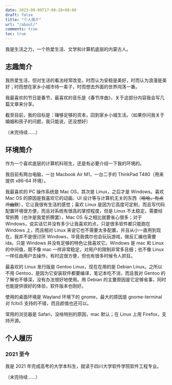 ```yaml
---
date: 2023-09-09T17:09:20+08:00
draft: false
title: "个人简介"
url: "/about/"
comments: true
toc: true
---
```


我是生活之力，一个热爱生活、文学和计算机底层的内蒙古人。

## 志趣简介

我热爱生活，但对生活的看法经常改变。时而认为安稳是美好，时而认为浪漫是美好；时而想在家乡小城市待一辈子，时而想去外面的世界闯荡一番。

我最喜欢的节日是春节，最喜欢的音乐是《春节序曲》，关于这部分内容我会写几篇文章来分享。

截至目前，我的目标是：赚够足够的资本，回到家乡小城生活。（如果你问我关于婚姻和孩子的问题，我只能说，还没想好）

（未完待续……）

## 环境简介

作为一个喜欢底层的计算机科班生，还是有必要介绍一下我的环境的。

我目前有两台电脑，一台 Macbook Air M1，一台二手的 ThinkPad T480（用来提供 x86-64 环境）。

我最喜欢的 PC 操作系统是 Mac OS，其次是 Linux，之后才是 Windows。喜欢 Mac OS 的原因是我喜欢它的动画、UI 设计等与计算机无关的东西（~~哈哈，有点冷幽默~~），它让我很有生活的感觉；喜欢 Linux 是因为它高度可定制，而且写代码配置环境很方便，而且对系统有很高的掌控程度，但是 Linux 不太稳定，需要经常折腾（也许是我爱折腾罢），Mac OS 与之相比就要省心很多；对于 Windows，说实话它并没有多少让我喜欢的点，只是很多软件都只能跑在 Windows 上，而且相对 Linux 来说它也不需要太多配置，并且从小一直用到现在。我并不是很讨厌 Windows，毕竟我偶尔也会玩玩游戏，做反汇编也需要 ida，只是 Windows 并没有足够的特色让我喜欢它。Windows 是 mac 和 Linux 的中间值，既不像 mac 一样非常稳定，对用户的限制非常多且细；也不像 Linux 一样任由用户去操作，有时这很方便，但也有很多时候令人抓狂。

最喜欢的 Linux 发行版是 Gentoo Linux，现在在用的是 Debian Linux。之所以不用 Gentoo，是因为它安装软件都要编译，笔记本吃不消，而且我对 Gentoo 的了解也不够深，没有办法很好地使用。用 Debian 的主要原因是它足够省事，同时也能提供很好的体验，软件版本也刚好。

使用的桌面环境是 Wayland 环境下的 gnome，最大的原因是 gnome-terminal 对 fcitx5 支持的不错，而且颜值也还可以。

常用的浏览器是 Safari，没啥特别的原因，mac 默认；在 Linux 上用 Firefox，支持开源。

## 个人履历

### 2021 至今

我是 2021 年完成高考的大学本科生，就读于四川大学软件学院软件工程专业。

（未完待续……）
